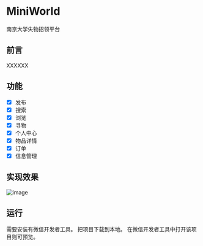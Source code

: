 # MiniWorld
南京大学失物招领平台
## 前言
XXXXXX

## 功能
- [x] 发布
- [x] 搜索
- [x] 浏览
- [x] 寻物
- [x] 个人中心
- [x] 物品详情
- [x] 订单
- [x] 信息管理

## 实现效果
![image](https://XXXXXX.jpg) 

## 运行
需要安装有微信开发者工具。
把项目下载到本地。
在微信开发者工具中打开该项目则可预览。
